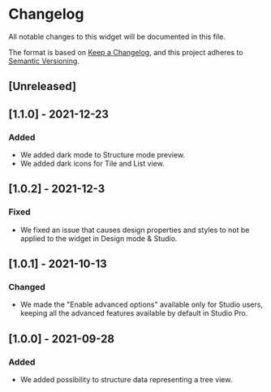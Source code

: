 # Changelog
All notable changes to this widget will be documented in this file.

The format is based on [Keep a Changelog](https://keepachangelog.com/en/1.0.0/), and this project adheres to [Semantic Versioning](https://semver.org/spec/v2.0.0.html).

## [Unreleased]

## [1.1.0] - 2021-12-23

### Added
- We added dark mode to Structure mode preview.
- We added dark icons for Tile and List view.

## [1.0.2] - 2021-12-3

### Fixed
- We fixed an issue that causes design properties and styles to not be applied to the widget in Design mode & Studio.

## [1.0.1] - 2021-10-13

### Changed
- We made the "Enable advanced options" available only for Studio users, keeping all the advanced features available by default in Studio Pro.

## [1.0.0] - 2021-09-28

### Added
- We added possibility to structure data representing a tree view.

